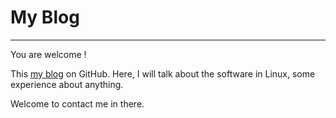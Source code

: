# My Blog
-------------

You are welcome !

This [my blog](https://github.com/cjhuang/my-blog) on GitHub. 
Here, I will talk about the software in Linux, some experience
about anything. 

Welcome to contact me in there.
